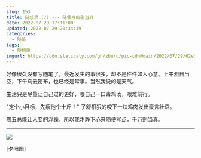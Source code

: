 ```yaml
---
slug: 153
title: 随想录 (7) --- 随便写的别当真
date: 2022-07-29 17:11:00
updated: 2022-07-29 20:34:39
categories: 
  - 随笔
tags: 
  - 随想录
imgurl: https://cdn.staticaly.com/gh/zburu/pic-cdn@main/2022/07/29/62e3d3c20560c.jpg
---
```



好像很久没有写随笔了，最近发生的事很多，却不是件件如人心意。上午烈日当空，下午乌云密布，也已经是常事。当然我说的是天气。

生活只是尽量让自己过的更好，喂自己一口毒鸡汤，艰难前行。

"定个小目标，先瘦他个十斤！" 子舒狠狠的咬下一块鸡肉发出豪言壮语。

周五总能让人变的浮躁，所以我才静下心来随便写点，千万别当真。

---

![](https://cdn.staticaly.com/gh/zburu/pic-cdn@main/2022/07/29/62e3d3c20560c.jpg)

[夕阳图]